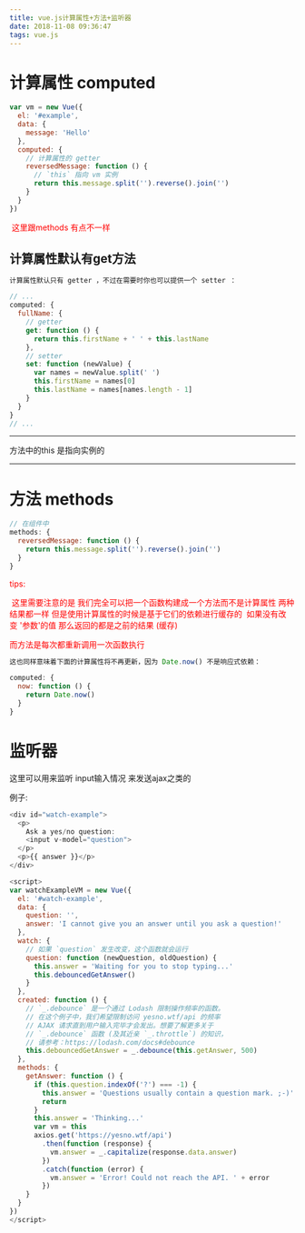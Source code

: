 ```yaml
---
title: vue.js计算属性+方法+监听器
date: 2018-11-08 09:36:47
tags: vue.js
---
```

# 计算属性 computed

```javascript
var vm = new Vue({
  el: '#example',
  data: {
    message: 'Hello'
  },
  computed: {
    // 计算属性的 getter
    reversedMessage: function () {
      // `this` 指向 vm 实例
      return this.message.split('').reverse().join('')
    }
  }
})
```

​     <font color="red">这里跟methods 有点不一样 </font>

<!--more-->

## 计算属性默认有get方法



```javascript
计算属性默认只有 getter ，不过在需要时你也可以提供一个 setter ：

// ...
computed: {
  fullName: {
    // getter
    get: function () {
      return this.firstName + ' ' + this.lastName
    },
    // setter
    set: function (newValue) {
      var names = newValue.split(' ')
      this.firstName = names[0]
      this.lastName = names[names.length - 1]
    }
  }
}
// ...
```



---

 方法中的this 是指向实例的

---

  

# 方法 methods

```javascript
// 在组件中
methods: {
  reversedMessage: function () {
    return this.message.split('').reverse().join('')
  }
}
```

<font color="red">tips: </font>  

<font color="red"> 这里需要注意的是 我们完全可以把一个函数构建成一个方法而不是计算属性 两种结果都一样 但是使用计算属性的时候是基于它们的依赖进行缓存的  如果没有改变 '参数'的值 那么返回的都是之前的结果 (缓存)    

而方法是每次都重新调用一次函数执行</font>  



```javascript
这也同样意味着下面的计算属性将不再更新，因为 Date.now() 不是响应式依赖：

computed: {
  now: function () {
    return Date.now()
  }
}
```

# 监听器

 这里可以用来监听 input输入情况 来发送ajax之类的



例子:

```javascript
<div id="watch-example">
  <p>
    Ask a yes/no question:
    <input v-model="question">
  </p>
  <p>{{ answer }}</p>
</div>

<script>
var watchExampleVM = new Vue({
  el: '#watch-example',
  data: {
    question: '',
    answer: 'I cannot give you an answer until you ask a question!'
  },
  watch: {
    // 如果 `question` 发生改变，这个函数就会运行
    question: function (newQuestion, oldQuestion) {
      this.answer = 'Waiting for you to stop typing...'
      this.debouncedGetAnswer()
    }
  },
  created: function () {
    // `_.debounce` 是一个通过 Lodash 限制操作频率的函数。
    // 在这个例子中，我们希望限制访问 yesno.wtf/api 的频率
    // AJAX 请求直到用户输入完毕才会发出。想要了解更多关于
    // `_.debounce` 函数 (及其近亲 `_.throttle`) 的知识，
    // 请参考：https://lodash.com/docs#debounce
    this.debouncedGetAnswer = _.debounce(this.getAnswer, 500)
  },
  methods: {
    getAnswer: function () {
      if (this.question.indexOf('?') === -1) {
        this.answer = 'Questions usually contain a question mark. ;-)'
        return
      }
      this.answer = 'Thinking...'
      var vm = this
      axios.get('https://yesno.wtf/api')
        .then(function (response) {
          vm.answer = _.capitalize(response.data.answer)
        })
        .catch(function (error) {
          vm.answer = 'Error! Could not reach the API. ' + error
        })
    }
  }
})
</script>

```


